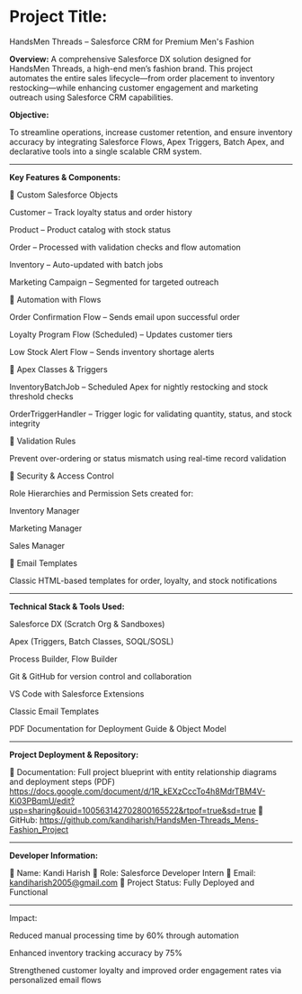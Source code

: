 # Project Title:

HandsMen Threads – Salesforce CRM for Premium Men's Fashion

**Overview:**
A comprehensive Salesforce DX solution designed for HandsMen Threads, a high-end men’s fashion brand. This project automates the entire sales lifecycle—from order placement to inventory restocking—while enhancing customer engagement and marketing outreach using Salesforce CRM capabilities.

**Objective:**

To streamline operations, increase customer retention, and ensure inventory accuracy by integrating Salesforce Flows, Apex Triggers, Batch Apex, and declarative tools into a single scalable CRM system.


---

**Key Features & Components:**

🔹 Custom Salesforce Objects

Customer – Track loyalty status and order history

Product – Product catalog with stock status

Order – Processed with validation checks and flow automation

Inventory – Auto-updated with batch jobs

Marketing Campaign – Segmented for targeted outreach


🔹 Automation with Flows

Order Confirmation Flow – Sends email upon successful order

Loyalty Program Flow (Scheduled) – Updates customer tiers

Low Stock Alert Flow – Sends inventory shortage alerts


🔹 Apex Classes & Triggers

InventoryBatchJob – Scheduled Apex for nightly restocking and stock threshold checks

OrderTriggerHandler – Trigger logic for validating quantity, status, and stock integrity


🔹 Validation Rules

Prevent over-ordering or status mismatch using real-time record validation


🔹 Security & Access Control

Role Hierarchies and Permission Sets created for:

Inventory Manager

Marketing Manager

Sales Manager



🔹 Email Templates

Classic HTML-based templates for order, loyalty, and stock notifications



---

**Technical Stack & Tools Used:**

Salesforce DX (Scratch Org & Sandboxes)

Apex (Triggers, Batch Classes, SOQL/SOSL)

Process Builder, Flow Builder

Git & GitHub for version control and collaboration

VS Code with Salesforce Extensions

Classic Email Templates

PDF Documentation for Deployment Guide & Object Model



---

**Project Deployment & Repository:**

📁 Documentation: Full project blueprint with entity relationship diagrams and deployment steps (PDF)
https://docs.google.com/document/d/1R_kEXzCccTo4h8MdrTBM4V-Ki03PBqmU/edit?usp=sharing&ouid=100563142702800165522&rtpof=true&sd=true
🔗 GitHub:
https://github.com/kandiharish/HandsMen-Threads_Mens-Fashion_Project


---

**Developer Information:**

👤 Name: Kandi Harish
💼 Role: Salesforce Developer Intern
📧 Email: kandiharish2005@gmail.com
🚀 Project Status: Fully Deployed and Functional


---

Impact:

Reduced manual processing time by 60% through automation

Enhanced inventory tracking accuracy by 75%

Strengthened customer loyalty and improved order engagement rates via personalized email flows